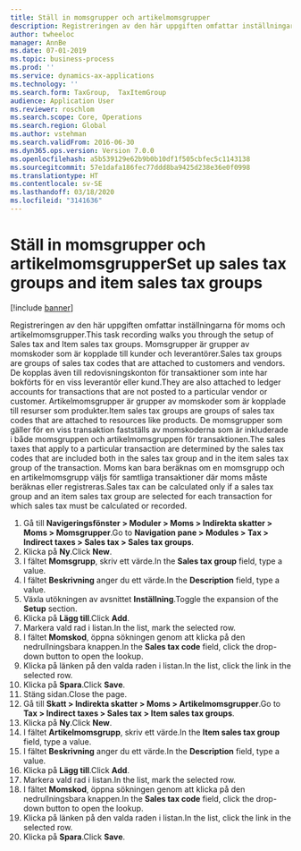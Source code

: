 ```yaml
---
title: Ställ in momsgrupper och artikelmomsgrupper
description: Registreringen av den här uppgiften omfattar inställningarna för moms och artikelmomsgrupper.
author: twheeloc
manager: AnnBe
ms.date: 07-01-2019
ms.topic: business-process
ms.prod: ''
ms.service: dynamics-ax-applications
ms.technology: ''
ms.search.form: TaxGroup,  TaxItemGroup
audience: Application User
ms.reviewer: roschlom
ms.search.scope: Core, Operations
ms.search.region: Global
ms.author: vstehman
ms.search.validFrom: 2016-06-30
ms.dyn365.ops.version: Version 7.0.0
ms.openlocfilehash: a5b539129e62b9b0b10df1f505cbfec5c1143138
ms.sourcegitcommit: 57e1dafa186fec77ddd8ba9425d238e36e0f0998
ms.translationtype: HT
ms.contentlocale: sv-SE
ms.lasthandoff: 03/18/2020
ms.locfileid: "3141636"
---
```

# <a name="set-up-sales-tax-groups-and-item-sales-tax-groups"></a><span data-ttu-id="d857f-103">Ställ in momsgrupper och artikelmomsgrupper</span><span class="sxs-lookup"><span data-stu-id="d857f-103">Set up sales tax groups and item sales tax groups</span></span>

[!include [banner](../../includes/banner.md)]

<span data-ttu-id="d857f-104">Registreringen av den här uppgiften omfattar inställningarna för moms och artikelmomsgrupper.</span><span class="sxs-lookup"><span data-stu-id="d857f-104">This task recording walks you through the setup of Sales tax and Item sales tax groups.</span></span> <span data-ttu-id="d857f-105">Momsgrupper är grupper av momskoder som är kopplade till kunder och leverantörer.</span><span class="sxs-lookup"><span data-stu-id="d857f-105">Sales tax groups are groups of sales tax codes that are attached to customers and vendors.</span></span> <span data-ttu-id="d857f-106">De kopplas även till redovisningskonton för transaktioner som inte har bokförts för en viss leverantör eller kund.</span><span class="sxs-lookup"><span data-stu-id="d857f-106">They are also attached to ledger accounts for transactions that are not posted to a particular vendor or customer.</span></span>  <span data-ttu-id="d857f-107">Artikelmomsgrupper är grupper av momskoder som är kopplade till resurser som produkter.</span><span class="sxs-lookup"><span data-stu-id="d857f-107">Item sales tax groups are groups of sales tax codes that are attached to resources like products.</span></span>  <span data-ttu-id="d857f-108">De momsgrupper som gäller för en viss transaktion fastställs av momskoderna som är inkluderade i både momsgruppen och artikelmomsgruppen för transaktionen.</span><span class="sxs-lookup"><span data-stu-id="d857f-108">The sales taxes that apply to a particular transaction are determined by the sales tax codes that are included both in the sales tax group and in the item sales tax group of the transaction.</span></span>  <span data-ttu-id="d857f-109">Moms kan bara beräknas om en momsgrupp och en artikelmomsgrupp väljs för samtliga transaktioner där moms måste beräknas eller registreras.</span><span class="sxs-lookup"><span data-stu-id="d857f-109">Sales tax can be calculated only if a sales tax group and an item sales tax group are selected for each transaction for which sales tax must be calculated or recorded.</span></span>  

1. <span data-ttu-id="d857f-110">Gå till **Navigeringsfönster > Moduler > Moms > Indirekta skatter > Moms > Momsgrupper**.</span><span class="sxs-lookup"><span data-stu-id="d857f-110">Go to **Navigation pane > Modules > Tax > Indirect taxes > Sales tax > Sales tax groups**.</span></span>
2. <span data-ttu-id="d857f-111">Klicka på **Ny**.</span><span class="sxs-lookup"><span data-stu-id="d857f-111">Click **New**.</span></span>
3. <span data-ttu-id="d857f-112">I fältet **Momsgrupp**, skriv ett värde.</span><span class="sxs-lookup"><span data-stu-id="d857f-112">In the **Sales tax group** field, type a value.</span></span>
4. <span data-ttu-id="d857f-113">I fältet **Beskrivning** anger du ett värde.</span><span class="sxs-lookup"><span data-stu-id="d857f-113">In the **Description** field, type a value.</span></span>
5. <span data-ttu-id="d857f-114">Växla utökningen av avsnittet **Inställning**.</span><span class="sxs-lookup"><span data-stu-id="d857f-114">Toggle the expansion of the **Setup** section.</span></span>
6. <span data-ttu-id="d857f-115">Klicka på **Lägg till**.</span><span class="sxs-lookup"><span data-stu-id="d857f-115">Click **Add**.</span></span>
7. <span data-ttu-id="d857f-116">Markera vald rad i listan.</span><span class="sxs-lookup"><span data-stu-id="d857f-116">In the list, mark the selected row.</span></span>
8. <span data-ttu-id="d857f-117">I fältet **Momskod**, öppna sökningen genom att klicka på den nedrullningsbara knappen.</span><span class="sxs-lookup"><span data-stu-id="d857f-117">In the **Sales tax code** field, click the drop-down button to open the lookup.</span></span>
9. <span data-ttu-id="d857f-118">Klicka på länken på den valda raden i listan.</span><span class="sxs-lookup"><span data-stu-id="d857f-118">In the list, click the link in the selected row.</span></span>
10. <span data-ttu-id="d857f-119">Klicka på **Spara**.</span><span class="sxs-lookup"><span data-stu-id="d857f-119">Click **Save**.</span></span>
11. <span data-ttu-id="d857f-120">Stäng sidan.</span><span class="sxs-lookup"><span data-stu-id="d857f-120">Close the page.</span></span>
12. <span data-ttu-id="d857f-121">Gå till **Skatt > Indirekta skatter > Moms > Artikelmomsgrupper**.</span><span class="sxs-lookup"><span data-stu-id="d857f-121">Go to **Tax > Indirect taxes > Sales tax > Item sales tax groups**.</span></span>
13. <span data-ttu-id="d857f-122">Klicka på **Ny**.</span><span class="sxs-lookup"><span data-stu-id="d857f-122">Click **New**.</span></span>
14. <span data-ttu-id="d857f-123">I fältet **Artikelmomsgrupp**, skriv ett värde.</span><span class="sxs-lookup"><span data-stu-id="d857f-123">In the **Item sales tax group** field, type a value.</span></span>
15. <span data-ttu-id="d857f-124">I fältet **Beskrivning** anger du ett värde.</span><span class="sxs-lookup"><span data-stu-id="d857f-124">In the **Description** field, type a value.</span></span>
16. <span data-ttu-id="d857f-125">Klicka på **Lägg till**.</span><span class="sxs-lookup"><span data-stu-id="d857f-125">Click **Add**.</span></span>
17. <span data-ttu-id="d857f-126">Markera vald rad i listan.</span><span class="sxs-lookup"><span data-stu-id="d857f-126">In the list, mark the selected row.</span></span>
18. <span data-ttu-id="d857f-127">I fältet **Momskod**, öppna sökningen genom att klicka på den nedrullningsbara knappen.</span><span class="sxs-lookup"><span data-stu-id="d857f-127">In the **Sales tax code** field, click the drop-down button to open the lookup.</span></span>
19. <span data-ttu-id="d857f-128">Klicka på länken på den valda raden i listan.</span><span class="sxs-lookup"><span data-stu-id="d857f-128">In the list, click the link in the selected row.</span></span>
20. <span data-ttu-id="d857f-129">Klicka på **Spara**.</span><span class="sxs-lookup"><span data-stu-id="d857f-129">Click **Save**.</span></span>

